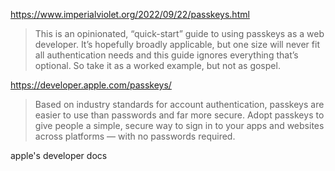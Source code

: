 https://www.imperialviolet.org/2022/09/22/passkeys.html

> This is an opinionated, “quick-start” guide to using passkeys as a web developer. It’s hopefully broadly applicable, but one size will never fit all authentication needs and this guide ignores everything that’s optional. So take it as a worked example, but not as gospel.

https://developer.apple.com/passkeys/

> Based on industry standards for account authentication, passkeys are easier to use than passwords and far more secure. Adopt passkeys to give people a simple, secure way to sign in to your apps and websites across platforms — with no passwords required.

apple's developer docs